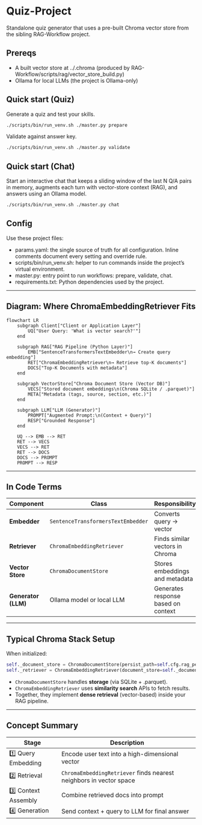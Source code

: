 # Quiz-Project

Standalone quiz generator that uses a pre-built Chroma vector store from the sibling RAG-Workflow project.

## Prereqs
- A built vector store at ../.chroma (produced by RAG-Workflow/scripts/rag/vector_store_build.py)
- Ollama for local LLMs (the project is Ollama-only)

## Quick start (Quiz)

Generate a quiz and test your skills. 

```sh
./scripts/bin/run_venv.sh ./master.py prepare
```

Validate against answer key.
```sh
./scripts/bin/run_venv.sh ./master.py validate
```

## Quick start (Chat)

Start an interactive chat that keeps a sliding window of the last N Q/A pairs in memory, augments each turn with vector-store context (RAG), and answers using an Ollama model.

```sh
./scripts/bin/run_venv.sh ./master.py chat
```


## Config
Use these project files:

- params.yaml: the single source of truth for all configuration. Inline comments document every setting and override rule.
- scripts/bin/run_venv.sh: helper to run commands inside the project’s virtual environment.
- master.py: entry point to run workflows: prepare, validate, chat.
- requirements.txt: Python dependencies used by the project.

---



## Diagram: Where ChromaEmbeddingRetriever Fits

```mermaid
flowchart LR
    subgraph Client["Client or Application Layer"]
        UQ["User Query: 'What is vector search?'"]
    end

    subgraph RAG["RAG Pipeline (Python Layer)"]
        EMB["SentenceTransformersTextEmbedder\n→ Create query embedding"]
        RET["ChromaEmbeddingRetriever\n→ Retrieve top-K documents"]
        DOCS["Top-K Documents with metadata"]
    end

    subgraph VectorStore["Chroma Document Store (Vector DB)"]
        VECS["Stored document embeddings\n(Chroma SQLite / .parquet)"]
        META["Metadata (tags, source, section, etc.)"]
    end

    subgraph LLM["LLM (Generator)"]
        PROMPT["Augmented Prompt:\n(Context + Query)"]
        RESP["Grounded Response"]
    end

    UQ --> EMB --> RET
    RET --> VECS
    VECS --> RET
    RET --> DOCS
    DOCS --> PROMPT
    PROMPT --> RESP
```

---

## In Code Terms

| Component | Class | Responsibility |
|------------|--------|----------------|
| **Embedder** | `SentenceTransformersTextEmbedder` | Converts query → vector |
| **Retriever** | `ChromaEmbeddingRetriever` | Finds similar vectors in Chroma |
| **Vector Store** | `ChromaDocumentStore` | Stores embeddings and metadata |
| **Generator (LLM)** | Ollama model or local LLM | Generates response based on context |

---

## Typical Chroma Stack Setup

When initialized:
```python
self._document_store = ChromaDocumentStore(persist_path=self.cfg.rag_persist)
self._retriever = ChromaEmbeddingRetriever(document_store=self._document_store)
```

- `ChromaDocumentStore` handles **storage** (via SQLite + .parquet).
- `ChromaEmbeddingRetriever` uses **similarity search** APIs to fetch results.
- Together, they implement **dense retrieval** (vector-based) inside your RAG pipeline.

---

## Concept Summary

| Stage | Description |
|-------|--------------|
| 1️⃣ Query Embedding | Encode user text into a high-dimensional vector |
| 2️⃣ Retrieval | `ChromaEmbeddingRetriever` finds nearest neighbors in vector space |
| 3️⃣ Context Assembly | Combine retrieved docs into prompt |
| 4️⃣ Generation | Send context + query to LLM for final answer |